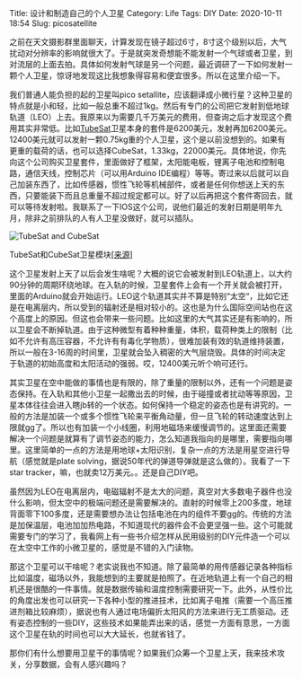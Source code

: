 Title: 设计和制造自己的个人卫星
Category: Life
Tags: DIY
Date: 2020-10-11 18:54
Slug: picosatellite

之前在天文摄影群里面聊天，计算发现在镜子超过6寸，8寸这个级别以后，大气扰动对分辨率的影响就很大了。于是就突发奇想能不能发射一个气球或者卫星，到对流层的上面去拍。具体如何发射气球是另一个问题，最近调研了一下如何发射一颗个人卫星，惊讶地发现这比我想象得容易和便宜很多。所以在这里介绍一下。

我们普通人能负担的起的卫星叫pico setallite，应该翻译成小微行星？这种卫星的特点就是小和轻，比如一般总重不超过1kg。然后有专门的公司把它发射到低地球轨道（LEO）上去。我原来以为需要几千万美元的费用，但查询之后才发现这个费用其实非常低。比如[TubeSat](https://www.interorbital.com/Tubesat%20Kits)卫星本身的套件是6200美元，发射再加6200美元。12400美元就可以发射一颗0.75kg重的个人卫星，这个是以前没想到的。如果有更重的载荷的话，也可以选择CubeSat，1.33kg，22000美元。具体地说，你先向这个公司购买卫星套件，里面做好了框架，太阳能电板，锂离子电池和控制电路，通信天线，控制芯片（可以用Arduino IDE编程）等等。寄过来以后就可以自己加装东西了，比如传感器，惯性飞轮等机械部件，或者是任何你想送上天的东西，只要能装下而且总重量不超过规定都可以。好了以后再把这个套件寄回去，就可以等待发射啦。我联系了一下IOS这个公司，说他们最近的发射日期是明年九月，除非之前排队的人有人卫星没做好，就可以插队。

![TubeSat and CubeSat](/images/picosatellite.jpg)

TubeSat和CubeSat卫星模块[[来源]](https://www.interorbital.com/Cubesat%20Kits)

这个卫星发射上天了以后会发生啥呢？大概的说它会被发射到LEO轨道上，以大约90分钟的周期环绕地球。在入轨的时候，卫星套件上会有一个开关就会被打开，里面的Arduino就会开始运行。LEO这个轨道其实并不算是特别“太空“，比如它还是在电离层内，所以受到的辐射还是相对较小的。这也是为什么国际空间站也在这个高度上的原因。但这也会带来一些问题。比如这里的大气其实还是有影响的，所以卫星会不断掉轨道。由于这种微型有着种种重量，体积，载荷种类上的限制（比如不允许有高压容器，不允许有有毒化学物质），很难加装有效的轨道维持装置，所以一般在3-16周的时间里，卫星就会坠入稠密的大气层烧毁。具体的时间决定于轨道的初始高度和太阳活动的强弱。哎，12400美元听个响可还行。

其实卫星在空中能做的事情也是有限的，除了重量的限制以外，还有一个问题是姿态保持。在入轨和其他小卫星一起撒出去的时候，由于碰撞或者扰动等等原因，卫星本体往往会进入瞎jb转的一个状态。如何保持一个稳定的姿态也是有讲究的。一般的方法是加装一个或多个惯性飞轮来平衡角动量，但一旦飞轮的转动速度达到上限就gg了。所以也有加装一个小线圈，利用地磁场来缓慢调节的。这里面还需要解决一个问题是就算有了调节姿态的能力，怎么知道我指向的是哪里，需要指向哪里。这里简单的一点的方法是用地球+太阳识别，复杂一点的方法是用星空进行导航（感觉就是plate solving，据说50年代的弹道导弹就是这么做的）。我看了一下star tracker，嘛，也就卖12万美元。。还是自己DIY吧。

虽然因为LEO在电离层内，电磁辐射不是太大的问题，真空对大多数电子器件也没什么影响，但太空中的极端问题还是需要解决的。直射的时候零上200多度，地球背面零下100多度，还是需要想办法让包括电池在内的组件不要gg的。传统的方法是加保温层，电池加加热电路，不知道现代的器件会不会更坚强一些。这个可能就需要专门的学习了，我看网上有一些书介绍怎样从民用级别的DIY元件造一个可以在太空中工作的小微卫星的，感觉是不错的入门读物。

那这个卫星可以干啥呢？老实说我也不知道。除了最简单的用传感器记录各种指标比如温度，磁场以外，我能想到的主要就是拍照了。在近地轨道上有一个自己的相机还是很酷的一件事情。就是数据传输和温度控制需要研究一下。此外，从性价比的角度出发也可以研究一下各种小型的推进技术，比如离子电推（需要一个高压推进剂箱比较麻烦），据说也有人通过电场偏折太阳风的方法来进行无工质驱动。还有姿态控制的一些DIY，这些技术如果能弄出来的话，感觉一方面有意思，一方面这个卫星在轨的时间也可以大大延长，也就省钱了。

那你们有什么想要用卫星干的事情呢？如果我们众筹一个卫星上天，我来技术攻关，分享数据，会有人感兴趣吗？
